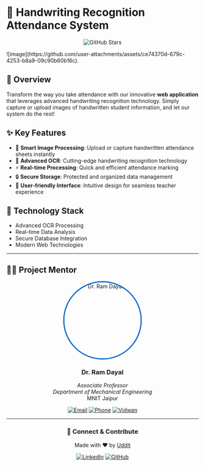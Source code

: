 # 📝 Handwriting Recognition Attendance System

<div align="center">

![GitHub Stars](https://img.shields.io/github/stars/UDDITwork?style=for-the-badge)


</div>
![image](https://github.com/user-attachments/assets/ce74370d-679c-4253-b8a9-09c90b60b16c).


## 🎯 Overview

Transform the way you take attendance with our innovative **web application** that leverages advanced handwriting recognition technology. Simply capture or upload images of handwritten student information, and let our system do the rest!

## ✨ Key Features

- 📸 **Smart Image Processing**: Upload or capture handwritten attendance sheets instantly
- 🤖 **Advanced OCR**: Cutting-edge handwriting recognition technology
- ⚡ **Real-time Processing**: Quick and efficient attendance marking
- 🔒 **Secure Storage**: Protected and organized data management
- 🎨 **User-friendly Interface**: Intuitive design for seamless teacher experience

## 🌟 Technology Stack

- Advanced OCR Processing
- Real-time Data Analysis
- Secure Database Integration
- Modern Web Technologies

---

## 👨‍🏫 Project Mentor

<div align="center">
  <img src="https://mnit.ac.in/PortalProfile/images/faculty/mnitjas280.jpg" alt="Dr. Ram Dayal" style="border-radius: 50%; width: 200px; height: 200px; object-fit: cover; border: 3px solid #0066cc;">

### **Dr. Ram Dayal**
  
*Associate Professor*  
*Department of Mechanical Engineering*  
MNIT Jaipur

[![Email](https://img.shields.io/badge/Email-ramdayal.mech%40mnit.ac.in-blue?style=flat-square&logo=gmail)](mailto:ramdayal.mech@mnit.ac.in)
[![Phone](https://img.shields.io/badge/Phone-09782616007-green?style=flat-square&logo=phone)](tel:09782616007)
[![Vidwan](https://img.shields.io/badge/Vidwan-Profile-orange?style=flat-square)](https://vidwan.inflibnet.ac.in/profile/108911)

</div>

---

<div align="center">

### 🤝 Connect & Contribute

Made with ❤️ by [Uddit](https://github.com/UDDITwork)

[![LinkedIn](https://img.shields.io/badge/LinkedIn-Connect-blue?style=for-the-badge&logo=linkedin)](https://linkedin.com/in/udditlord-)
[![GitHub](https://img.shields.io/badge/GitHub-Follow-black?style=for-the-badge&logo=github)](https://github.com/UDDITwork)

</div>
